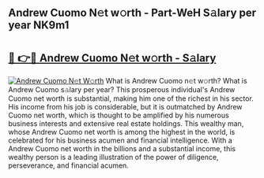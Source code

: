 ## Andrew Cuomo N𝚎t w𝚘rth - Part-WeH S𝚊lary per year NK9m1

# <h2><a href="http://gc2lej.nevu.top/?p=Andrew+Cuomo">🔗 👉🔴 Andrew Cuomo N𝚎t w𝚘rth - S𝚊lary</a></h2>

[![Andrew Cuomo N𝚎t W𝚘rth](https://i.imgur.com/Oavwk0R.jpeg)](http://gc2lej.nevu.top/?p=Andrew+Cuomo)
What is Andrew Cuomo n𝚎t w𝚘rth? What is Andrew Cuomo s𝚊lary per year?
This prosperous individual's Andrew Cuomo net worth is substantial, making him one of the richest in his sector. His income from his job is considerable, but it is outmatched by Andrew Cuomo net worth, which is thought to be amplified by his numerous business interests and extensive real estate holdings. This wealthy man, whose Andrew Cuomo net worth is among the highest in the world, is celebrated for his business acumen and financial intelligence. With a Andrew Cuomo net worth in the billions and a substantial income, this wealthy person is a leading illustration of the power of diligence, perseverance, and financial acumen.
